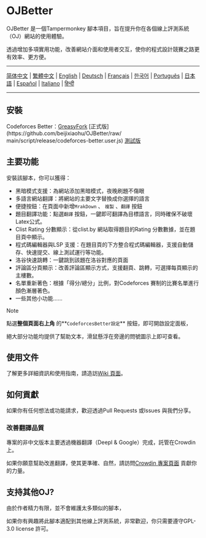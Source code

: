 # OJBetter

OJBetter 是一個Tampermonkey 腳本項目，旨在提升你在各個線上評測系統（OJ）網站的使用體驗。

透過增加多項實用功能，改善網站介面和使用者交互，使你的程式設計競賽之路更有效率、更方便。

***

[简体中文](https://github.com/beijixiaohu/OJBetter/blob/main/README.md) | [繁體中文](https://github.com/beijixiaohu/OJBetter/blob/main/i18n/zh-Hant/README.md) | [English](https://github.com/beijixiaohu/OJBetter/blob/main/i18n/en/README.md) | [Deutsch](https://github.com/beijixiaohu/OJBetter/blob/main/i18n/de/README.md) | [Français](https://github.com/beijixiaohu/OJBetter/blob/main/i18n/fr/README.md) | [한국어](https://github.com/beijixiaohu/OJBetter/blob/main/i18n/ko/README.md) | [Português](https://github.com/beijixiaohu/OJBetter/blob/main/i18n/pt/README.md) | [日本語](https://github.com/beijixiaohu/OJBetter/blob/main/i18n/ja/README.md) | [Español](https://github.com/beijixiaohu/OJBetter/blob/main/i18n/es/README.md) | [Italiano](https://github.com/beijixiaohu/OJBetter/blob/main/i18n/it/README.md) | [हिन्दी](https://github.com/beijixiaohu/OJBetter/blob/main/i18n/hi/README.md)

***

## 安裝

Codeforces Better：[GreasyFork](https://greasyfork.org/zh-CN/scripts/465777-codeforces-better) [正式版](https\://github.com/beijixiaohu/OJBetter/raw/ main/script/release/codeforces-better.user.js) [測試版](https://github.com/beijixiaohu/OJBetter/raw/main/script/dev/codeforces-better.user.js)

## 主要功能

安裝該腳本，你可以獲得：

- 黑暗模式支援：為網站添加黑暗模式，夜晚刷題不傷眼
- 多語言網站翻譯：將網站的主要文字替換成你選擇的語言
- 便捷按鈕：在頁面中新增`MrakDown` 、 `複製` 、`翻譯` 按鈕
- 題目翻譯功能：點選`翻譯` 按鈕，一鍵即可翻譯為目標語言，同時確保不破壞Latex公式。
- Clist Rating 分數顯示：從clist.by 網站取得題目的Rating 分數數據，並在題目頁中顯示。
- 程式碼編輯器與LSP 支援：在題目頁的下方整合程式碼編輯器，支援自動儲存、快速提交、線上測試運行等功能。
- 洛谷快速跳轉：一鍵跳到該題在洛谷對應的頁面
- 評論區分頁顯示：改善評論區顯示方式，支援翻頁、跳轉，可選擇每頁顯示的主樓數。
- 名單重新著色：根據「得分/總分」比例，對Codeforces 賽制的比賽名單進行顏色漸層著色。
- 一些其他小功能……

> [!NOTE]
>
> 點選**整個頁面右上角** 的\*\*`CodeforcesBetter設定`\*\* 按鈕，即可開啟設定面板，
>
> 絕大部分功能均提供了幫助文本，滑鼠懸浮在旁邊的問號圖示上即可查看。

## 使用文件

了解更多詳細資訊和使用指南，請造訪[Wiki 頁面](https://github.com/beijixiaohu/OJBetter/wiki)。

## 如何貢獻

如果你有任何想法或功能請求，歡迎透過Pull Requests 或Issues 與我們分享。

### 改善翻譯品質

專案的非中文版本主要透過機器翻譯（Deepl & Google）完成，託管在Crowdin 上。

如果你願意幫助改進翻譯，使其更準確、自然，請訪問[Crowdin 專案頁面](https://zh.crowdin.com/project/codeforcesbetter) 貢獻你的力量。

## 支持其他OJ?

由於作者精力有限，並不會維護太多類似的腳本，

如果你有興趣將此腳本適配到其他線上評測系統，非常歡迎，你只需要遵守GPL-3.0 license 許可。
